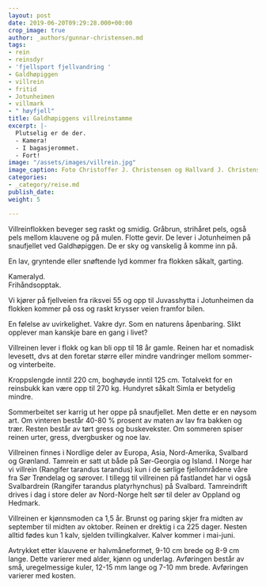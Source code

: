 ```yaml
---
layout: post
date: 2019-06-20T09:29:28.000+00:00
crop_image: true
author: _authors/gunnar-christensen.md
tags:
- rein
- reinsdyr
- 'fjellsport fjellvandring '
- Galdhøpiggen
- villrein
- fritid
- Jotunheimen
- villmark
- " høyfjell"
title: Galdhøpiggens villreinstamme
excerpt: |-
  Plutselig er de der.
  - Kamera!
  - I bagasjerommet.
  - Fort!
image: "/assets/images/villrein.jpg"
image_caption: Foto Christoffer J. Christensen og Hallvard J. Christensen
categories:
- _category/reise.md
publish_date: 
weight: 5

---
```

Villreinflokken beveger seg raskt og smidig. Gråbrun, strihåret pels, også pels mellom klauvene og på mulen. Flotte gevir. De lever i Jotunheimen på snaufjellet ved Galdhøpiggen. De er sky og vanskelig å komme inn på.

En lav, gryntende eller snøftende lyd kommer fra flokken såkalt, garting.

Kameralyd.  
Frihåndsopptak.

Vi kjører på fjellveien fra riksvei 55 og opp til Juvasshytta i Jotunheimen da flokken kommer på oss og raskt krysser veien framfor bilen.

En følelse av uvirkelighet. Vakre dyr. Som en naturens åpenbaring. Slikt opplever man kanskje bare en gang i livet?

Villreinen lever i flokk og kan bli opp til 18 år gamle. Reinen har et nomadisk levesett, dvs at den foretar større eller mindre vandringer mellom sommer- og vinterbeite.

Kroppslengde inntil 220 cm, boghøyde inntil 125 cm. Totalvekt for en reinsbukk kan være opp til 270 kg. Hundyret såkalt Simla er betydelig mindre.

Sommerbeitet ser karrig ut her oppe på snaufjellet. Men dette er en nøysom art. Om vinteren består 40-80 % prosent av maten av lav fra bakken og trær. Resten består av tørt gress og buskevekster. Om sommeren spiser reinen urter, gress, dvergbusker og noe lav.

Villreinen finnes i Nordlige deler av Europa, Asia, Nord-Amerika, Svalbard og Grønland. Tamrein er satt ut både på Sør-Georgia og Island. I Norge har vi villrein (Rangifer tarandus tarandus) kun i de sørlige fjellområdene våre fra Sør Trøndelag og sørover. I tillegg til villreinen på fastlandet har vi også Svalbardrein (Rangifer tarandus platyrhynchus) på Svalbard. Tamreindrift drives i dag i store deler av Nord-Norge helt sør til deler av Oppland og Hedmark.

Villreinen er kjønnsmoden ca 1,5 år. Brunst og paring skjer fra midten av september til midten av oktober. Reinen er drektig i ca 225 dager. Nesten alltid fødes kun 1 kalv, sjelden tvillingkalver. Kalver kommer i mai-juni.

Avtrykket etter klauvene er halvmåneformet, 9-10 cm brede og 8-9 cm lange. Dette varierer med alder, kjønn og underlag. Avføringen består av små, uregelmessige kuler, 12-15 mm lange og 7-10 mm brede. Avføringen varierer med kosten.